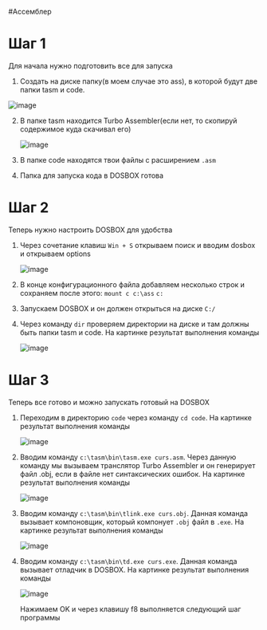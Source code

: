 #Ассемблер 
# Шаг 1
Для начала нужно подготовить все для запуска
1.  Создать на диске папку(в моем случае это ass), в которой будут две папки tasm и code.

  ![image](https://github.com/WhaIsLuve/university/assets/114782978/5be98ce4-4948-41a1-961a-55d715e8d799)

2. В папке tasm находится Turbo Assembler(если нет, то скопируй содержимое куда скачивал его)

      ![image](https://github.com/WhaIsLuve/university/assets/114782978/32eadee3-e2b1-4dd8-9e01-b12afda46ccc)

3. В папке code находятся твои файлы с расширением `.asm`
4. Папка для запуска кода в DOSBOX готова
# Шаг 2
Теперь нужно настроить DOSBOX для удобства
1. Через сочетание клавиш `Win + S` открываем поиск и вводим dosbox и открываем options

   ![image](https://github.com/WhaIsLuve/university/assets/114782978/51008842-e098-47a5-b452-e90c241d2410)

2. В конце конфигурационного файла добавляем несколько строк и сохраняем после этого:
	`mount c c:\ass`
	`c:`
3. Запускаем DOSBOX и он должен открыться на диске `C:/`
4. Через команду `dir` проверяем директории на диске и там должны быть папки tasm и code. На картинке результат выполнения команды

   ![image](https://github.com/WhaIsLuve/university/assets/114782978/8e947f21-d9f5-4e71-928a-5e590b35df92)
# Шаг 3
Теперь все готово и можно запускать готовый на DOSBOX
1. Переходим в директорию `code` через команду `cd code`. На картинке результат выполнения команды

   ![image](https://github.com/WhaIsLuve/university/assets/114782978/48037ae5-2ab7-448a-99a8-710a56d661ff)

3. Вводим команду `c:\tasm\bin\tasm.exe curs.asm`. Через данную команду мы вызываем транслятор Turbo Assembler и он генерирует файл .obj, если в файле нет синтаксических ошибок. На картинке результат выполнения команды

   ![image](https://github.com/WhaIsLuve/university/assets/114782978/969a0410-ce9c-41b9-b1c6-53eaab4d6dae)
4. Вводим команду `c:\tasm\bin\tlink.exe curs.obj`.  Данная команда вызывает компоновщик, который компонует `.obj` файл в `.exe`. На картинке результат выполнения команды

   ![image](https://github.com/WhaIsLuve/university/assets/114782978/7c7fca3d-68da-4ca4-aeb2-f4283e267a18)
5. Вводим команду `c:\tasm\bin\td.exe curs.exe`. Данная команда вызывает отладчик в DOSBOX. На картинке результат выполнения команды

   ![image](https://github.com/WhaIsLuve/university/assets/114782978/24672924-bba8-43a0-b781-0d67a29f56db)

   Нажимаем OK и через клавишу f8 выполняется следующий шаг программы
